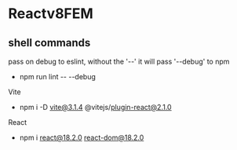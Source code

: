 # Reactv8FEM

## shell commands

pass on debug to eslint, without the '--' it will pass '--debug' to npm

- npm run lint -- --debug

Vite

- npm i -D vite@3.1.4 @vitejs/plugin-react@2.1.0

React

- npm i react@18.2.0 react-dom@18.2.0

